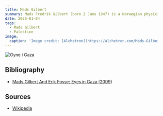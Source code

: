 ```yaml
---
title: Mads Gilbert
summary: Mads Fredrik Gilbert (born 2 June 1947) is a Norwegian physician, humanitarian, activist, and politician for the Red Party.
date: 2025-01-04
tags:
  - Mads Gilbert
  - Palestine
image:
  caption: 'Image credit: [Alchetron](https://alchetron.com/Mads-Gilbert)'
---
```



![Oyne i Gaza](https://norla.no/dynamic_images/f0ec56f4dc6d927d0bcd3898e37b72ae43b0d0b5/700x1093/1198-20150326174436000000.webp)


## Bibliography

- [Mads Gilbert And Erik Fosse; Eyes in Gaza (2009)](https://norla.no/nb/books/149-eyes-in-gaza)

## Sources

- [Wikipedia](https://en.wikipedia.org/wiki/Mads_Gilbert)
